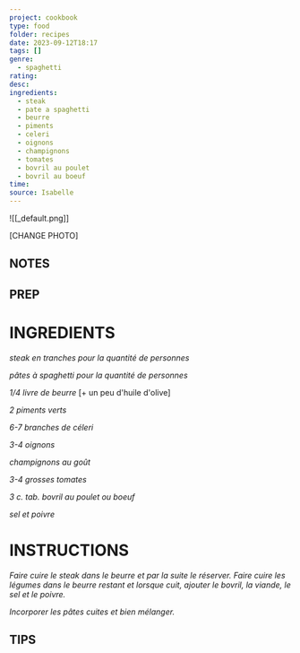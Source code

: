 ```yaml
---
project: cookbook
type: food
folder: recipes
date: 2023-09-12T18:17
tags: []
genre:
  - spaghetti
rating: 
desc: 
ingredients:
  - steak
  - pate a spaghetti
  - beurre
  - piments
  - celeri
  - oignons
  - champignons
  - tomates
  - bovril au poulet
  - bovril au boeuf
time: 
source: Isabelle
---
```


![[_default.png]]

[CHANGE PHOTO]


## NOTES




## PREP


# INGREDIENTS

_steak en tranches pour la quantité_
_de personnes_

_pâtes à spaghetti pour la quantité_
_de personnes_

_1/4_ _livre de beurre_ [+ un peu d'huile d'olive]

_2 piments verts_

_6-7 branches de céleri_

_3-4 oignons_

_champignons au goût_

_3-4 grosses tomates_

_3 c. tab. bovril au poulet ou boeuf_

_sel et poivre_


# INSTRUCTIONS

_Faire cuire le steak dans le beurre et par la_
_suite le réserver. Faire cuire les légumes dans_
_le beurre restant et lorsque cuit, ajouter le_
_bovril, la viande, le sel et le poivre._

_Incorporer les pâtes cuites et bien mélanger._


## TIPS



